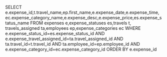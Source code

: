 SELECT e.expense_id,t.travel_name,ep.first_name,e.expense_date,e.expense_time,
ec.expense_category_name,e.expense_desc,e.expense_price,es.expense_status_name
FROM expenses e,expense_statuses es,travels t, travels_assigned ta,employees ep,expense_categories ec
WHERE e.expense_status_id=es.expense_status_id
AND e.expense_travel_assigned_id=ta.travel_assigned_id
AND ta.travel_id=t.travel_id
AND ta.employee_id=ep.employee_id
AND e.expense_category_id=ec.expense_category_id
ORDER BY e.expense_id
